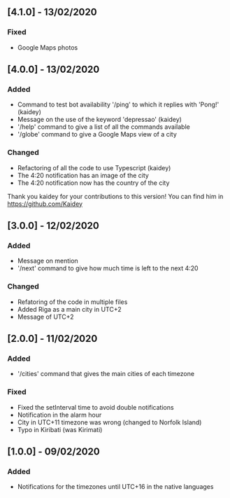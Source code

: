 ## [4.1.0] - 13/02/2020

### Fixed

- Google Maps photos

## [4.0.0] - 13/02/2020

### Added

- Command to test bot availability '/ping' to which it replies with 'Pong!' (kaidey)
- Message on the use of the keyword 'depressao' (kaidey)
- '/help' command to give a list of all the commands available
- '/globe' command to give a Google Maps view of a city

### Changed

- Refactoring of all the code to use Typescript (kaidey)
- The 4:20 notification has an image of the city
- The 4:20 notification now has the country of the city

Thank you kaidey for your contributions to this version! You can find him in https://github.com/Kaidey

## [3.0.0] - 12/02/2020

### Added

- Message on mention
- '/next' command to give how much time is left to the next 4:20

### Changed

- Refatoring of the code in multiple files
- Added Riga as a main city in UTC+2
- Message of UTC+2

## [2.0.0] - 11/02/2020

### Added

- '/cities' command that gives the main cities of each timezone

### Fixed

- Fixed the setInterval time to avoid double notifications
- Notification in the alarm hour
- City in UTC+11 timezone was wrong (changed to Norfolk Island)
- Typo in Kiribati (was Kirimati)

## [1.0.0] - 09/02/2020

### Added

- Notifications for the timezones until UTC+16 in the native languages